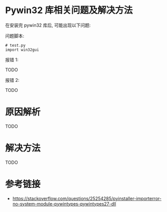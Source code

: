 # Pywin32 库相关问题及解决方法

在安装完 pywin32 库后, 可能出现以下问题:

问题脚本:

```
# test.py
import win32gui
```

报错 1:

TODO

报错 2: 

TODO

# 原因解析

TODO

# 解决方法

TODO

# 参考链接

- https://stackoverflow.com/questions/25254285/pyinstaller-importerror-no-system-module-pywintypes-pywintypes27-dll
